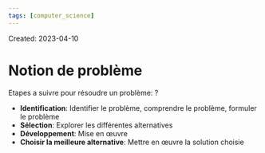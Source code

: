 ```yaml
---
tags: [computer_science] 
---
```

Created: 2023-04-10

# Notion de problème
Etapes a suivre pour résoudre un problème:
?
- **Identification**: Identifier le problème, comprendre le problème, formuler le problème
- **Sélection**: Explorer les différentes alternatives
- **Développement**: Mise en œuvre
- **Choisir la meilleure alternative**: Mettre en œuvre la solution choisie
<!--SR:!2023-04-12,1,230-->